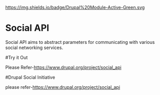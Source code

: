 https://img.shields.io/badge/Drupal%20Module-Active-Green.svg
# Social API

Social API aims to abstract parameters for communicating with various social networking services.

#Try it Out

Please Refer-https://www.drupal.org/project/social_api

#Drupal Social Initiative

please refer-https://www.drupal.org/project/social_api

